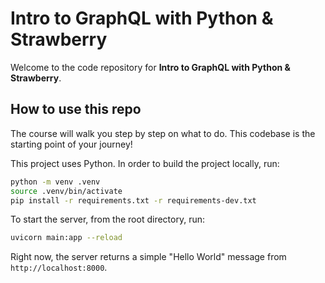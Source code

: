 # Intro to GraphQL with Python & Strawberry

Welcome to the code repository for **Intro to GraphQL with Python & Strawberry**. 
## How to use this repo

The course will walk you step by step on what to do. This codebase is the starting point of your journey!

This project uses Python. In order to build the project locally, run:

```bash
python -m venv .venv
source .venv/bin/activate
pip install -r requirements.txt -r requirements-dev.txt
```

To start the server, from the root directory, run:

```bash
uvicorn main:app --reload
```

Right now, the server returns a simple "Hello World" message from `http://localhost:8000`.

